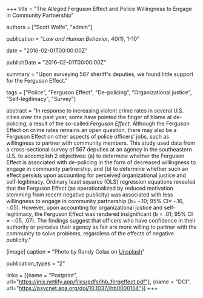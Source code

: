 +++
title = "The Alleged Ferguson Effect and Police Willingness to Engage in Community Partnership"

authors = ["Scott Wolfe", "admin"]

publication = "*Law and Human Behavior*, 40(1), 1-10"

date = "2016-02-01T00:00:00Z"

publishDate = "2016-02-01T00:00:00Z"

summary = "Upon surveying 567 sheriff's deputies, we found little support for the Ferguson Effect."

tags = ["Police", "Ferguson Effect", "De-policing", "Organizational justice", "Self-legitimacy", "Survey"]

abstract = "In response to increasing violent crime rates in several U.S. cities over the past year, some have pointed the finger of blame at de-policing, a result of the so-called *Ferguson Effect*. Although the Ferguson Effect on crime rates remains an open question, there may also be a Ferguson Effect on other aspects of police officers’ jobs, such as willingness to partner with community members. This study used data from a cross-sectional survey of 567 deputies at an agency in the southeastern U.S. to accomplish 2 objectives: (a) to determine whether the Ferguson Effect is associated with de-policing in the form of decreased willingness to engage in community partnership, and (b) to determine whether such an effect persists upon accounting for perceived organizational justice and self-legitimacy. Ordinary least squares (OLS) regression equations revealed that the Ferguson Effect (as operationalized by reduced motivation stemming from recent negative publicity) was associated with less willingness to engage in community partnership (b= -.10; 95% CI= -.16, -.05). However, upon accounting for organizational justice and self-legitimacy, the Ferguson Effect was rendered insignificant (b = .01; 95% CI = -.05, .07). The findings suggest that officers who have confidence in their authority or perceive their agency as fair are more willing to partner with the community to solve problems, regardless of the effects of negative publicity."

[image]
  caption = "Photo by Randy Colas on [Unsplash](https://unsplash.com/photos/r2lq1VIyuO4)"

publication_types = "2"

links = [{name = "Postprint", url="https://jnix.netlify.app/files/pdfs/lhb_fergeffect.pdf"}, {name = "DOI", url="https://psycnet.apa.org/doi/10.1037/lhb0000164"}]
+++

